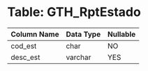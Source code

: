 # Table: GTH_RptEstado

| Column Name | Data Type | Nullable |
|-------------|-----------|----------|
| cod_est | char | NO |
| desc_est | varchar | YES |
